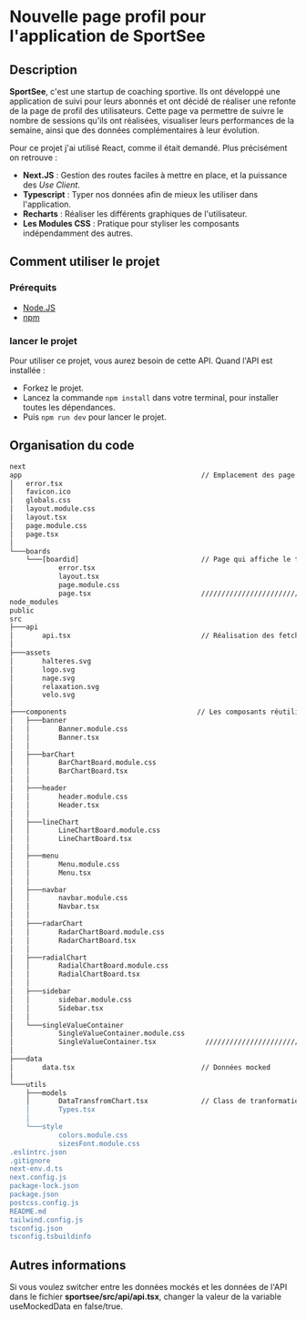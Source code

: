 # Nouvelle page profil pour l'application de SportSee

## Description
**SportSee**, c'est une startup de coaching sportive. Ils ont développé une application de suivi pour leurs abonnés et ont décidé de réaliser une refonte de la page de profil des utilisateurs. Cette page va permettre de suivre le nombre de sessions qu'ils ont réalisées, visualiser leurs performances de la semaine, ainsi que des données complémentaires à leur évolution. 

Pour ce projet j'ai utilisé React, comme il était demandé. Plus précisément on retrouve :
- **Next.JS** : Gestion des routes faciles à mettre en place, et la puissance des *Use Client*.
- **Typescript** : Typer nos données afin de mieux les utiliser dans l'application.
- **Recharts** : Réaliser les différents graphiques de l'utilisateur.
- **Les Modules CSS** : Pratique pour styliser les composants indépendamment des autres.

## Comment utiliser le projet
### Prérequits
- [Node.JS](https://nodejs.org/fr)
- [npm](https://github.com/npm/documentation)

### lancer le projet
Pour utiliser ce projet, vous aurez besoin de cette API. Quand l'API est installée : 

- Forkez le projet.
- Lancez la commande `npm install` dans votre terminal, pour installer toutes les dépendances.
- Puis `npm run dev` pour lancer le projet.

## Organisation du code

```bash
next
app                                            // Emplacement des page et des routes
│   error.tsx
│   favicon.ico
│   globals.css
│   layout.module.css
│   layout.tsx
│   page.module.css
│   page.tsx
│
└───boards
    └───[boardid]                              // Page qui affiche le tableaud de bord selon l'ID de l'utilisateur
            error.tsx
            layout.tsx
            page.module.css
            page.tsx                           ///////////////////////////////////////
node_modules
public
src
├───api
│       api.tsx                                // Réalisation des fetch
│
├───assets
│       halteres.svg
│       logo.svg
│       nage.svg
│       relaxation.svg
│       velo.svg
│
├───components                                // Les composants réutilisable
│   ├───banner
│   │       Banner.module.css
│   │       Banner.tsx
│   │
│   ├───barChart
│   │       BarChartBoard.module.css
│   │       BarChartBoard.tsx
│   │
│   ├───header
│   │       header.module.css
│   │       Header.tsx
│   │
│   ├───lineChart
│   │       LineChartBoard.module.css
│   │       LineChartBoard.tsx
│   │
│   ├───menu
│   │       Menu.module.css
│   │       Menu.tsx
│   │
│   ├───navbar
│   │       navbar.module.css
│   │       Navbar.tsx
│   │
│   ├───radarChart
│   │       RadarChartBoard.module.css
│   │       RadarChartBoard.tsx
│   │
│   ├───radialChart
│   │       RadialChartBoard.module.css
│   │       RadialChartBoard.tsx
│   │
│   ├───sidebar
│   │       sidebar.module.css
│   │       Sidebar.tsx
│   │
│   └───singleValueContainer
│           SingleValueContainer.module.css
│           SingleValueContainer.tsx            ///////////////////////////////
│
├───data
│       data.tsx                               // Données mocked
│
└───utils
    ├───models
    │       DataTransfromChart.tsx             // Class de tranformation des données qui viennent de l'API
    │       Types.tsx
    │
    └───style
            colors.module.css
            sizesFont.module.css
.eslintrc.json
.gitignore
next-env.d.ts
next.config.js
package-lock.json
package.json
postcss.config.js
README.md
tailwind.config.js
tsconfig.json
tsconfig.tsbuildinfo
```

## Autres informations
Si vous voulez switcher entre les données mockés et les données de l'API dans le fichier **sportsee/src/api/api.tsx**, changer la valeur de la variable useMockedData en false/true.
